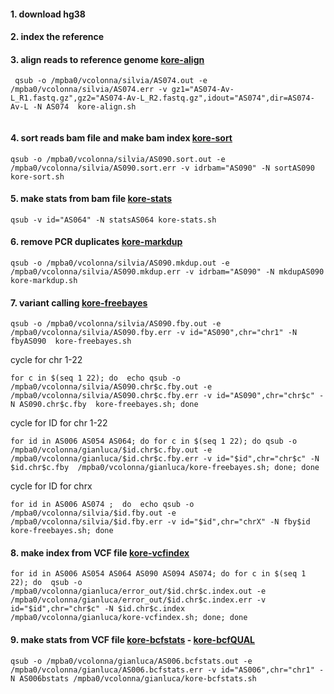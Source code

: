 
#### 1. download hg38 

#### 2. index the reference


#### 3. align reads to reference genome [kore-align](kore-align.sh)
```
 qsub -o /mpba0/vcolonna/silvia/AS074.out -e /mpba0/vcolonna/silvia/AS074.err -v gz1="AS074-Av-L_R1.fastq.gz",gz2="AS074-Av-L_R2.fastq.gz",idout="AS074",dir=AS074-Av-L -N AS074  kore-align.sh
 
 ```
 
 #### 4. sort reads bam file and make bam index  [kore-sort](kore-sort.sh)
 ```
 qsub -o /mpba0/vcolonna/silvia/AS090.sort.out -e /mpba0/vcolonna/silvia/AS090.sort.err -v idrbam="AS090" -N sortAS090  kore-sort.sh
 
 ```

#### 5. make stats from bam file  [kore-stats](kore-stats.sh)
 ```
 qsub -v id="AS064" -N statsAS064 kore-stats.sh
 
  ```
 
 #### 6. remove PCR duplicates [kore-markdup](kore-markdup.sh)
  ```
 qsub -o /mpba0/vcolonna/silvia/AS090.mkdup.out -e /mpba0/vcolonna/silvia/AS090.mkdup.err -v idrbam="AS090" -N mkdupAS090  kore-markdup.sh
 
 ```
 
 #### 7. variant calling [kore-freebayes](kore-freebayes.sh)
  ```
 qsub -o /mpba0/vcolonna/silvia/AS090.fby.out -e /mpba0/vcolonna/silvia/AS090.fby.err -v id="AS090",chr="chr1" -N fbyAS090  kore-freebayes.sh
 
 ```
 
 cycle for chr 1-22 
  ```
 for c in $(seq 1 22); do  echo qsub -o /mpba0/vcolonna/silvia/AS090.chr$c.fby.out -e /mpba0/vcolonna/silvia/AS090.chr$c.fby.err -v id="AS090",chr="chr$c" -N AS090.chr$c.fby  kore-freebayes.sh; done 
 
 ```


 cycle for ID for  chr 1-22 
  ```
  for id in AS006 AS054 AS064; do for c in $(seq 1 22); do qsub -o /mpba0/vcolonna/gianluca/$id.chr$c.fby.out -e /mpba0/vcolonna/gianluca/$id.chr$c.fby.err -v id="$id",chr="chr$c" -N $id.chr$c.fby  /mpba0/vcolonna/gianluca/kore-freebayes.sh; done; done
 
 ```



 cycle for ID for  chrx
  ```
 for id in AS006 AS074 ;  do  echo qsub -o /mpba0/vcolonna/silvia/$id.fby.out -e /mpba0/vcolonna/silvia/$id.fby.err -v id="$id",chr="chrX" -N fby$id  kore-freebayes.sh; done 
 
 ```
 #### 8. make index from VCF file  [kore-vcfindex](kore-vcfindex.sh)
 ```
for id in AS006 AS054 AS064 AS090 AS094 AS074; do for c in $(seq 1 22); do  qsub -o /mpba0/vcolonna/gianluca/error_out/$id.chr$c.index.out -e /mpba0/vcolonna/gianluca/error_out/$id.chr$c.index.err -v id="$id",chr="chr$c" -N $id.chr$c.index  /mpba0/vcolonna/gianluca/kore-vcfindex.sh; done; done
 
  ```
 
 
 #### 9. make stats from VCF file  [kore-bcfstats](kore-bcfstats.sh) - [kore-bcfQUAL](kore-bcfQUALstats.sh)
 ```
qsub -o /mpba0/vcolonna/gianluca/AS006.bcfstats.out -e /mpba0/vcolonna/gianluca/AS006.bcfstats.err -v id="AS006",chr="chr1" -N AS006bstats /mpba0/vcolonna/gianluca/kore-bcfstats.sh

 
  ```
